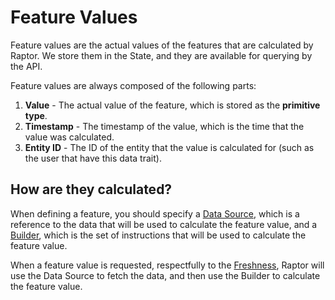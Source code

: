# Feature Values

Feature values are the actual values of the features that are calculated by Raptor. We store them in the State, and
they are available for querying by the API.

Feature values are always composed of the following parts:

1. **Value** - The actual value of the feature, which is stored as the **primitive type**.
2. **Timestamp** - The timestamp of the value, which is the time that the value was calculated.
3. **Entity ID** - The ID of the entity that the value is calculated for (such as the user that have this data trait).

## How are they calculated?

When defining a feature, you should specify a [Data Source](../datasources/), which is a reference to the data that
will be used to calculate the feature value, and a [Builder](../feature-builders/), which is the set of instructions
that will be used to calculate the feature value.

When a feature value is requested, respectfully to the [Freshness](../freshness.md), Raptor will use the Data Source to
fetch the data, and then use the Builder to calculate the feature value.

